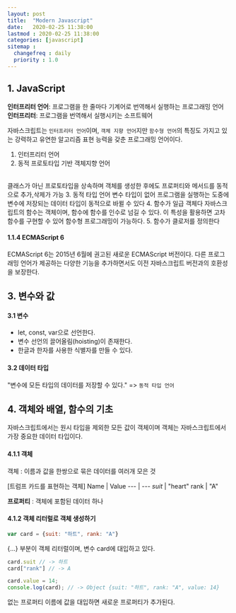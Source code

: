 ```yaml
---
layout: post
title:  "Modern Javascript"
date:   2020-02-25 11:38:00 
lastmod : 2020-02-25 11:38:00
categories: [javascript]
sitemap :
  changefreq : daily
  priority : 1.0
---
```


## 1. JavaScript
**인터프리터 언어**: 프로그램을 한 줄마다 기계어로 번역해서 실행하는 프로그래밍 언어
<br>
**인터프리터**: 프로그램을 번역해서 실행시키는 소프트웨어

자바스크립트는 `인터프리터 언어`이며,
`객체 지향 언어`지만 `함수형 언어`의 특징도 가지고 있는
강력하고 유연한 알고리즘 표현 능력을 갖춘 프로그래밍 언어이다.

1. 인터프리터 언어
2. 동적 프로토타입 기반 객체지향 언어
<br>
클래스가 아닌 프로토타입을 상속하며 객체를 생성한 후에도 프로퍼티와 메서드를 동적으로 추가,삭제가 가능
3. 동적 타입 언어
변수 타입이 없어 프로그램을 실행하는 도중에 변수에 저장되는 데이터 타입이 동적으로 바뀔 수 있다
4. 함수가 일급 객체다
자바스크립트의 함수는 객체이며, 함수에 함수를 인수로 넘길 수 있다. 이 특성을 활용하면 고차 함수를 구현할 수 있어 함수형 프로그래밍이 가능하다.
5. 함수가 클로저를 정의한다

#### 1.1.4 ECMAScript 6
ECMAScript 6는 2015년 6월에 권고된 새로운 ECMAScript 버전이다.
다른 프로그래밍 언어가 제공하는 다양한 기능을 추가하면서도 이전 자바스크립트 버전과의 호환성을 보장한다.

<div class="divider"></div>

## 3. 변수와 값

#### 3.1 변수
+ let, const, var으로 선언한다.
+ 변수 선언의 끌어올림(hoisting)이 존재한다.
+ 한글과 한자를 사용한 식별자를 만들 수 있다.

#### 3.2 데이터 타입
"변수에 모든 타입의 데이터를 저장할 수 있다." => `동적 타입 언어`

<div class="divider"></div>

## 4. 객체와 배열, 함수의 기초

자바스크립트에서는 원시 타입을 제외한 모든 값이 객체이며 객체는 자바스크립트에서 가장 중요한 데이터 타입이다.

#### 4.1.1 객체
객체 : 이름과 값을 한쌍으로 묶은 데이터를 여러개 모은 것

[트럼프 카드를 표현하는 객체]
Name | Value
--- | ---
*suit* | "heart"
rank | "A"

**프로퍼티** : 객체에 포함된 데이터 하나

#### 4.1.2 객체 리터럴로 객체 생성하기
```js
var card = {suit: "하트", rank: "A"}
```
{...} 부분이 객체 리터럴이며, 변수 card에 대입하고 있다.
```js
card.suit // -> 하트
card["rank"] // -> A
```

```js
card.value = 14;
console.log(card); // -> Object {suit: "하트", rank: "A", value: 14}
```
없는 프로퍼티 이름에 값을 대입하면 새로운 프로퍼티가 추가된다.
